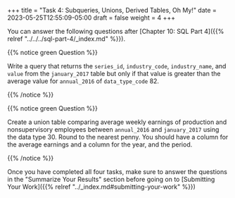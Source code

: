 +++
title = "Task 4: Subqueries, Unions, Derived Tables, Oh My!"
date = 2023-05-25T12:55:09-05:00
draft = false
weight = 4
+++

You can answer the following questions after [Chapter 10: SQL Part 4]({{% relref "../../../sql-part-4/_index.md" %}}).

{{% notice green Question %}}

Write a query that returns the `series_id`, `industry_code`, `industry_name`, and `value` from the `january_2017` table but only if that value is greater than the average value for `annual_2016` of `data_type_code` 82.

{{% /notice %}}

{{% notice green Question %}}

Create a union table comparing average weekly earnings of production and nonsupervisory employees between `annual_2016` and `january_2017` using the data type 30.  Round to the nearest penny.  You should have a column for the average earnings and a column for the year, and the period.

{{% /notice %}}

Once you have completed all four tasks, make sure to answer the questions in the "Summarize Your Results" section before going on to [Submitting Your Work]({{% relref "../_index.md#submitting-your-work" %}})
